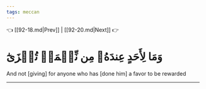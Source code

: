 ```yaml
---
tags: meccan
---
```


👈 [[92-18.md|Prev]] | [[92-20.md|Next]] 👉

# وَمَا لِأَحَدٍ عِندَهُۥ مِن نِّعۡمَةٖ تُجۡزَىٰٓ

And not [giving] for anyone who has [done him] a favor to be rewarded

---


